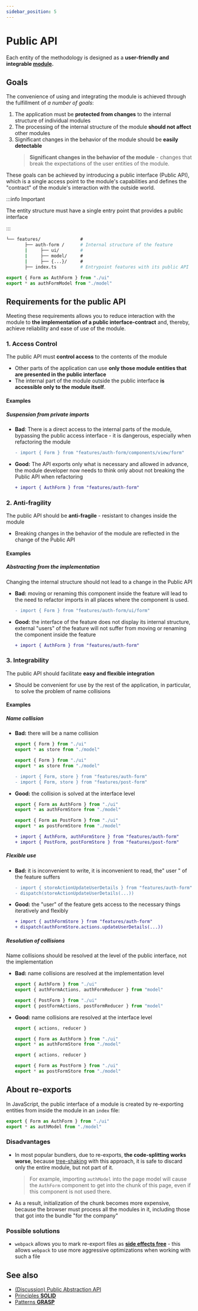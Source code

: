 ```yaml
---
sidebar_position: 5
---
```


# Public API

Each entity of the methodology is designed as a **user-friendly and integrable [module][refs-glossary].**

## Goals

The convenience of using and integrating the module is achieved through the fulfillment of *a number of goals*:

1. The application must be **protected from changes** to the internal structure of individual modules
1. The processing of the internal structure of the module **should not affect** other modules
1. Significant changes in the behavior of the module should be **easily detectable**
    > **Significant changes in the behavior of the module** - changes that break the expectations of the user entities of the module.

These goals can be achieved by introducing a public interface (Public API), which is a single access point to the module's capabilities and defines the "contract" of the module's interaction with the outside world.

:::info Important

The entity structure must have a single entry point that provides a public interface

:::

```sh
└── features/               # 
       ├── auth-form /      # Internal structure of the feature
       |     ├── ui/        #
       |     ├── model/     #
       |     ├── {...}/     #
       ├── index.ts         # Entrypoint features with its public API
```

```ts title=**/**/index.ts
export { Form as AuthForm } from "./ui"
export * as authFormModel from "./model"
```

## Requirements for the public API

Meeting these requirements allows you to reduce interaction with the module to **the implementation of a public interface-contract** and, thereby, achieve reliability and ease of use of the module.

### 1. Access Control

The public API must **control access** to the contents of the module

- Other parts of the application can use **only those module entities that are presented in the public interface**
- The internal part of the module outside the public interface **is accessible only to the module itself**.

#### Examples

##### Suspension from private imports

- **Bad**: There is a direct access to the internal parts of the module, bypassing the public access interface - it is dangerous, especially when refactoring the module

    ```diff
    - import { Form } from "features/auth-form/components/view/form"
    ```

- **Good:** The API exports only what is necessary and allowed in advance, the module developer now needs to think only about not breaking the Public API when refactoring

    ```diff
    + import { AuthForm } from "features/auth-form"
    ```

### 2. Anti-fragility

The public API should be **anti-fragile** - resistant to changes inside the module

- Breaking changes in the behavior of the module are reflected in the change of the Public API

#### Examples

##### Abstracting from the implementation

Changing the internal structure should not lead to a change in the Public API

- **Bad:** moving or renaming this component inside the feature will lead to the need to refactor imports in all places where the component is used.

    ```diff
    - import { Form } from "features/auth-form/ui/form"
    ```

- **Good:** the interface of the feature does not display its internal structure, external "users" of the feature will not suffer from moving or renaming the component inside the feature

    ```diff
    + import { AuthForm } from "features/auth-form"
    ```

### 3. Integrability

The public API should facilitate **easy and flexible integration**

- Should be convenient for use by the rest of the application, in particular, to solve the problem of name collisions

#### Examples

##### Name collision

- **Bad:** there will be a name collision

    ```ts title=features/auth-form/index.ts
    export { Form } from "./ui"
    export * as store from "./model"
    ```

    ```ts title=features/post-form/index.ts
    export { Form } from "./ui"
    export * as store from "./model"
    ```

    ```diff
    - import { Form, store } from "features/auth-form"
    - import { Form, store } from "features/post-form"
    ```

- **Good:** the collision is solved at the interface level

    ```ts title=features/auth-form/index.ts
    export { Form as AuthForm } from "./ui"
    export * as authFormStore from "./model"
    ```

    ```ts title=features/post-form/index.ts
    export { Form as PostForm } from "./ui"
    export * as postFormStore from "./model"
    ```

    ```diff
    + import { AuthForm, authFormStore } from "features/auth-form"
    + import { PostForm, postFormStore } from "features/post-form"
    ```

##### Flexible use

- **Bad:** it is inconvenient to write, it is inconvenient to read, the" user " of the feature suffers

    ```diff
    - import { storeActionUpdateUserDetails } from "features/auth-form"
    - dispatch(storeActionUpdateUserDetails(...))
    ```

- **Good:** the "user" of the feature gets access to the necessary things iteratively and flexibly

    ```diff
    + import { authFormStore } from "features/auth-form"
    + dispatch(authFormStore.actions.updateUserDetails(...))
    ```

##### Resolution of collisions

Name collisions should be resolved at the level of the public interface, not the implementation

- **Bad:** name collisions are resolved at the implementation level

    ```ts title=features/auth-form/index.ts
    export { AuthForm } from "./ui"
    export { authFormActions, authFormReducer } from "model"
    ```

    ```ts title=features/post-form/index.ts
    export { PostForm } from "./ui"
    export { postFormActions, postFormReducer } from "model"
    ```

- **Good:** name collisions are resolved at the interface level

    ```ts title=features/auth-form/model.ts
    export { actions, reducer }
    ```

    ```ts title=features/auth-form/index.ts
    export { Form as AuthForm } from "./ui"
    export * as authFormStore from "./model"
    ```

     ```ts title=features/post-form/model.ts
    export { actions, reducer }
    ```

    ```ts title=features/post-form/index.ts
    export { Form as PostForm } from "./ui"
    export * as postFormStore from "./model"
    ```

## About re-exports

In JavaScript, the public interface of a module is created by re-exporting entities from inside the module in an `index` file:

```ts title=**/**/index.ts
export { Form as AuthForm } from "./ui"
export * as authModel from "./model"
```

### Disadvantages

- In most popular bundlers, due to re-exports, **the code-splitting works worse**, because [tree-shaking](https://webpack.js.org/guides/tree-shaking/) with this approach, it is safe to discard only the entire module, but not part of it.
   > For example, importing `authModel` into the page model will cause the `AuthForm` component to get into the chunk of this page, even if this component is not used there.

- As a result, initialization of the chunk becomes more expensive, because the browser must process all the modules in it, including those that got into the bundle "for the company"

### Possible solutions

- `webpack` allows you to mark re-export files as [**side effects free**](https://webpack.js.org/guides/tree-shaking/#mark-the-file-as-side-effect-free) - this allows `webpack` to use more aggressive optimizations when working with such a file

## See also

- [(Discussion) Public Abstraction API][disc-src]
- [Principles **SOLID**][ext-solid]
- [Patterns **GRASP**][ext-grasp]

[refs-glossary]: /docs/reference/glossary

[disc-src]: https://github.com/feature-sliced/documentation/discussions/41
[ext-solid]: https://ru.wikipedia.org/wiki/SOLID
[ext-grasp]: https://ru.wikipedia.org/wiki/GRASP

